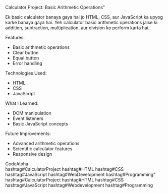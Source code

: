 Calculator Project: Basic Arithmetic Operations"

Ek basic calculator banaya gaya hai jo HTML, CSS, aur JavaScript ka upyog karke banaya gaya hai. Yeh calculator basic arithmetic operations jaise ki addition, subtraction, multiplication, aur division ko perform karta hai.

Features:
- Basic arithmetic operations
- Clear button
- Equal button
- Error handling

Technologies Used:
- HTML
- CSS
- JavaScript

What I Learned:
- DOM manipulation
- Event listeners
- Basic JavaScript concepts

Future Improvements:
- Advanced arithmetic operations
- Scientific calculator features
- Responsive design


CodeAlpha  
hashtag#CalculatorProject hashtag#HTML hashtag#CSS hashtag#JavaScript hashtag#WebDevelopment hashtag#Programming" 
hashtag#CalculatorProject hashtag#HTML hashtag#CSS hashtag#JavaScript hashtag#Webdevelopment hashtag#Programming
